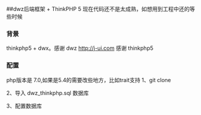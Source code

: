 ##dwz后端框架 + ThinkPHP 5
现在代码还不是太成熟，如想用到工程中还的等些时候

### 背景

thinkphp5 + dwx。感谢 dwz http://j-ui.com 感谢 thinkphp5

### 配置

php版本是 7.0,如果是5.4的需要改些地方，比如trait支持
1、git clone 

2、导入 dwz_thinkphp.sql 数据库

3、配置数据库
